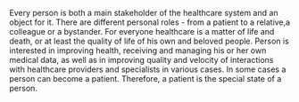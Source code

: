 Every person is both a main stakeholder of the healthcare system and an object for it. There are different personal roles - from a patient to a relative,a  colleague or a bystander. For everyone healthcare is a matter of life and death, or at least the quality of life of his own and beloved people. Person is interested in improving health, receiving and managing his or her own medical data, as well as in improving quality and velocity of interactions with healthcare providers and specialists in various cases. In some cases a person can become a patient. Therefore, a patient is the special state of a person.
